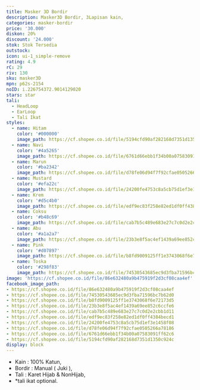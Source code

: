```yaml
---
title: Masker 3D Bordir
description: Masker3D Bordir, 3Lapisan kain,
categories: masker-bordir
price: '30.000'
diskon: 20%
discount: '24.000'
stok: Stok Tersedia
outstock: 
icon: ui-1_simple-remove
rating: 4.9
rC: 29
riv: 130
sku: masker3D
mpn: p62s-2154
noID: i.226754372.9014129020
stars: star
tali:
  - HeadLoop
  - EarLoop
  - Tali Ikat
styles:
  - name: Hitam
    color: '#000000'
    image_path: https://cf.shopee.co.id/file/5194cfd90af282168d7351d1350c924c
  - name: Navi
    color: '#4a5265'
    image_path: https://cf.shopee.co.id/file/6761d66ebb1f34b00a07583091ff62c6
  - name: Marun
    color: '#ba2342'
    image_path: https://cf.shopee.co.id/file/d78fe06d94f7f92cfae0505266a78186
  - name: Mustard
    color: '#efa22c'
    image_path: https://cf.shopee.co.id/file/24200fe4753c8a5cb75d1ef3e1458f08
  - name: Krem
    color: '#d5c4b0'
    image_path: https://cf.shopee.co.id/file/edf9ec83f258e82ed1df0ff4384becd1
  - name: Coksu
    color: '#b48c69'
    image_path: https://cf.shopee.co.id/file/cab7b5c489e683e27c7c0d2e2cbb1d11
  - name: Abu
    color: '#a1a2a7'
    image_path: https://cf.shopee.co.id/file/23b3e8f5ac4ef1439a69ee852c6ccfe6
  - name: Pink
    color: '#d07897'
    image_path: https://cf.shopee.co.id/file/b8fd9009125ff1e3743068f6e72173d5
  - name: Toska
    color: '#298f83'
    image_path: https://cf.shopee.co.id/file/74530543685ec9d3fba71596bc7b62d0
image: 'https://cf.shopee.co.id/file/86e632480a9b475919f2d3cf08caa4ef'
facebook_image_path:
- https://cf.shopee.co.id/file/86e632480a9b475919f2d3cf08caa4ef
- https://cf.shopee.co.id/file/74530543685ec9d3fba71596bc7b62d0
- https://cf.shopee.co.id/file/b8fd9009125ff1e3743068f6e72173d5
- https://cf.shopee.co.id/file/23b3e8f5ac4ef1439a69ee852c6ccfe6
- https://cf.shopee.co.id/file/cab7b5c489e683e27c7c0d2e2cbb1d11
- https://cf.shopee.co.id/file/edf9ec83f258e82ed1df0ff4384becd1
- https://cf.shopee.co.id/file/24200fe4753c8a5cb75d1ef3e1458f08
- https://cf.shopee.co.id/file/d78fe06d94f7f92cfae0505266a78186
- https://cf.shopee.co.id/file/6761d66ebb1f34b00a07583091ff62c6
- https://cf.shopee.co.id/file/5194cfd90af282168d7351d1350c924c
display: block
---
```


- Kain : 100% Katun,
- Bordir : Manual ( Juki ),
- Tali : Karet Hijab & NonHijab,
- *tali ikat optional.
